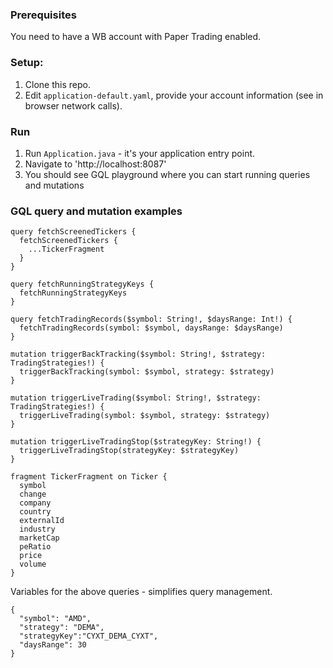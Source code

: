 ### Prerequisites

You need to have a WB account with Paper Trading enabled.

### Setup:

1. Clone this repo.
2. Edit `application-default.yaml`, provide your account information (see in browser network calls).

### Run

1. Run `Application.java` - it's your application entry point.
2. Navigate to 'http://localhost:8087'
3. You should see GQL playground where you can start running queries and mutations

### GQL query and mutation examples

```
query fetchScreenedTickers {
  fetchScreenedTickers {
    ...TickerFragment
  }
}

query fetchRunningStrategyKeys {
  fetchRunningStrategyKeys
}

query fetchTradingRecords($symbol: String!, $daysRange: Int!) {
  fetchTradingRecords(symbol: $symbol, daysRange: $daysRange)
}

mutation triggerBackTracking($symbol: String!, $strategy: TradingStrategies!) {
  triggerBackTracking(symbol: $symbol, strategy: $strategy)
}

mutation triggerLiveTrading($symbol: String!, $strategy: TradingStrategies!) {
  triggerLiveTrading(symbol: $symbol, strategy: $strategy)
}

mutation triggerLiveTradingStop($strategyKey: String!) {
  triggerLiveTradingStop(strategyKey: $strategyKey)
}

fragment TickerFragment on Ticker {
  symbol
  change
  company
  country
  externalId
  industry
  marketCap
  peRatio
  price
  volume
}

```

Variables for the above queries - simplifies query management.

```
{
  "symbol": "AMD",
  "strategy": "DEMA",
  "strategyKey":"CYXT_DEMA_CYXT",
  "daysRange": 30
}
```

